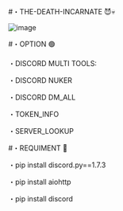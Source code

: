 #・THE-DEATH-INCARNATE 😈💀

![image](https://user-images.githubusercontent.com/99751673/175611226-949dd930-508b-4a9f-a603-15cef0b9db31.png)

#・OPTION 🟢

・DISCORD MULTI TOOLS:


・DISCORD NUKER


・DISCORD DM_ALL


・TOKEN_INFO


・SERVER_LOOKUP

#・REQUIMENT 📁 

・pip install discord.py==1.7.3


・pip install aiohttp


・pip install discord


